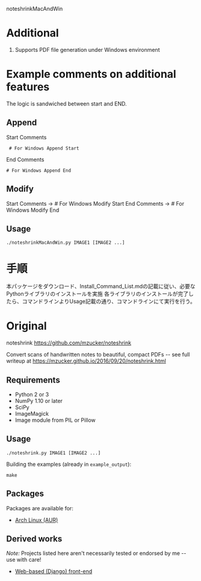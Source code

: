 noteshrinkMacAndWin
# Additional
1. Supports PDF file generation under Windows environment

# Example comments on additional features
  The logic is sandwiched between start and END.
## Append
Start Comments
```
 # For Windows Append Start
```
End Comments
```
# For Windows Append End
```

## Modify
  Start Comments → # For Windows Modify Start
  End Comments   → # For Windows Modify End

## Usage
```
./noteshrinkMacAndWin.py IMAGE1 [IMAGE2 ...]
```

# 手順
本パッケージをダウンロード、Install_Command_List.mdの記載に従い、必要なPythonライブラリのインストールを実施
各ライブラリのインストールが完了したら、コマンドラインよりUsage記載の通り、コマンドラインにて実行を行う。

# Original
noteshrink
https://github.com/mzucker/noteshrink

Convert scans of handwritten notes to beautiful, compact PDFs -- see full writeup at <https://mzucker.github.io/2016/09/20/noteshrink.html>

## Requirements

 - Python 2 or 3
 - NumPy 1.10 or later
 - SciPy
 - ImageMagick
 - Image module from PIL or Pillow

## Usage

```
./noteshrink.py IMAGE1 [IMAGE2 ...]
```

Building the examples (already in `example_output`):

```
make
```

## Packages
Packages are available for:
 - [Arch Linux (AUR)](https://aur.archlinux.org/packages/noteshrink/)
 
## Derived works

*Note:* Projects listed here aren't necessarily tested or endorsed by me -- use with care!

  - [Web-based (Django) front-end](https://github.com/delneg/noteshrinker-django)
